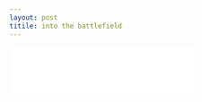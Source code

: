 ```yaml
---
layout: post
titile: into the battlefield
---
```


<!--more-->

<iframe frameborder="no" border="0" marginwidth="0" marginheight="0" width="330" height="86" src="//music.163.com/outchain/player?type=2&id=4880738&auto=0&height=66"></iframe>
